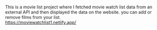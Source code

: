 This is a movie list project where I fetched movie watch list data from          an external API and then displayed the data on the website. you can add or remove films from your list.                                                                                                                                                                                                                                                                                                                                                                                                                                                                                                                                                                                                                                                                                                                                     
https://moviewatchlist1.netlify.app/      
 
